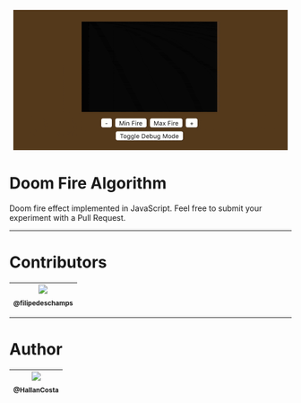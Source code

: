 <p align="center">
    <img src="https://github.com/HallanCosta/doom-fire-algorithm/blob/master/doom-fire.gif?raw=true" width="490">
</p>

# Doom Fire Algorithm
Doom fire effect implemented in JavaScript. Feel free to submit your experiment with a Pull Request.

---
# Contributors
| [<img src="https://avatars0.githubusercontent.com/u/4248081?v=3&s=115"><br><sub>@filipedeschamps</sub>](https://github.com/filipedeschamps) |
| :---: |

---
# Author
| [<img src="https://avatars2.githubusercontent.com/u/60573155?s=115&v=3"><br><sub>@HallanCosta</sub>](https://github.com/HallanCosta) |
| :---: |
